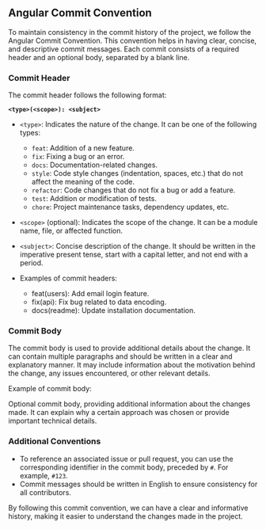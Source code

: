 ## Angular Commit Convention

To maintain consistency in the commit history of the project, we follow the Angular Commit Convention. This convention helps in having clear, concise, and descriptive commit messages. Each commit consists of a required header and an optional body, separated by a blank line.

### Commit Header

The commit header follows the following format:

**`<type>(<scope>): <subject>`**


- `<type>`: Indicates the nature of the change. It can be one of the following types:
  - `feat`: Addition of a new feature.
  - `fix`: Fixing a bug or an error.
  - `docs`: Documentation-related changes.
  - `style`: Code style changes (indentation, spaces, etc.) that do not affect the meaning of the code.
  - `refactor`: Code changes that do not fix a bug or add a feature.
  - `test`: Addition or modification of tests.
  - `chore`: Project maintenance tasks, dependency updates, etc.
- `<scope>` (optional): Indicates the scope of the change. It can be a module name, file, or affected function.
- `<subject>`: Concise description of the change. It should be written in the imperative present tense, start with a capital letter, and not end with a period.

- Examples of commit headers:
  - feat(users): Add email login feature.
  - fix(api): Fix bug related to data encoding.
  - docs(readme): Update installation documentation.


### Commit Body

The commit body is used to provide additional details about the change. It can contain multiple paragraphs and should be written in a clear and explanatory manner. It may include information about the motivation behind the change, any issues encountered, or other relevant details.

Example of commit body:

Optional commit body, providing additional information about the changes made. It can explain why a certain approach was chosen or provide important technical details.


### Additional Conventions

- To reference an associated issue or pull request, you can use the corresponding identifier in the commit body, preceded by `#`. For example, `#123`.
- Commit messages should be written in English to ensure consistency for all contributors.

By following this commit convention, we can have a clear and informative history, making it easier to understand the changes made in the project.
